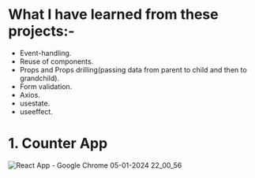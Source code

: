 # What I have learned from these projects:-
* Event-handling.
* Reuse of components.
* Props and Props drilling(passing data from parent to child and then to grandchild).
* Form validation.
* Axios.
* usestate.
* useeffect.

# 1. Counter App
![React App - Google Chrome 05-01-2024 22_00_56](https://github.com/Vikasbisariya-dev/25-ReactJS-Practice-Projects/assets/101662974/350bae79-0ab9-41ba-bf00-988900e87d0c)
